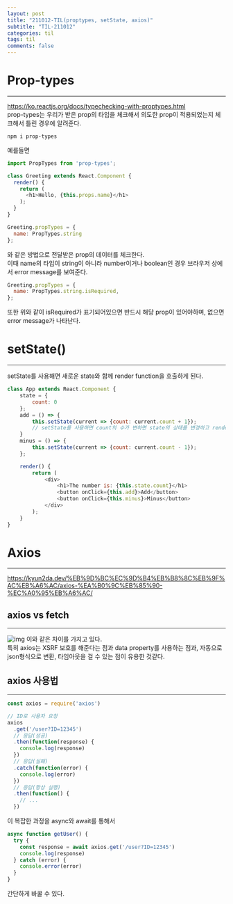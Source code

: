 ```yaml
---
layout: post
title: "211012-TIL(proptypes, setState, axios)"
subtitle: "TIL-211012"
categories: til
tags: til
comments: false
---
```


# Prop-types
---
<https://ko.reactjs.org/docs/typechecking-with-proptypes.html>      
prop-types는 우리가 받은 prop의 타입을 체크해서 의도한 prop이 적용되었는지 체크해서 틀린 경우에 알려준다.       
```
npm i prop-types
```
예를들면        
```js
import PropTypes from 'prop-types';

class Greeting extends React.Component {
  render() {
    return (
      <h1>Hello, {this.props.name}</h1>
    );
  }
}

Greeting.propTypes = {
  name: PropTypes.string
};
```
와 같은 방법으로 전달받은 prop의 데이터를 체크한다.     
이때 name의 타입이 string이 아니라 number이거나 boolean인 경우 브라우저 상에서 error message를 보여준다.        
```js
Greeting.propTypes = {
  name: PropTypes.string.isRequired,
};
```
또한 위와 같이 isRequired가 표기되어있으면 반드시 해당 prop이 있어야하며, 없으면 error message가 나타난다.      

# setState()
---
setState를 사용해면 새로운 state와 함께 render function을 호출하게 된다.        
```js
class App extends React.Component {
    state = {
        count: 0
    };
    add = () => {
        this.setState(current => {count: current.count + 1}); 
        // setState를 사용하면 count의 수가 변하면 state의 상태를 변경하고 render를 호출하게 된다.
    }
    minus = () => {
        this.setState(current => {count: current.count - 1});
    };

    render() {
        return (
            <div>
                <h1>The number is: {this.state.count}</h1>
                <button onClick={this.add}>Add</button>
                <button onClick={this.minus}>Minus</button>
            </div>
        );
    }
}
```

# Axios
---
<https://kyun2da.dev/%EB%9D%BC%EC%9D%B4%EB%B8%8C%EB%9F%AC%EB%A6%AC/axios-%EA%B0%9C%EB%85%90-%EC%A0%95%EB%A6%AC/>
## axios vs fetch
---
![img](https://i.imgur.com/myLLXOt.png)
이와 같은 차이를 가지고 있다.       
특히 axios는 XSRF 보호를 해준다는 점과 data property를 사용하는 점과, 자동으로 json형식으로 변환, 타임아웃을 걸 수 있는 점이 유용한 것같다.

## axios 사용법
---
```js
const axios = require('axios')

// ID로 사용자 요청
axios
  .get('/user?ID=12345')
  // 응답(성공)
  .then(function(response) {
    console.log(response)
  })
  // 응답(실패)
  .catch(function(error) {
    console.log(error)
  })
  // 응답(항상 실행)
  .then(function() {
    // ...
  })
```
이 복잡한 과정을 async와 await를 통해서 
```js
async function getUser() {
  try {
    const response = await axios.get('/user?ID=12345')
    console.log(response)
  } catch (error) {
    console.error(error)
  }
}
```
간단하게 바꿀 수 있다.      
